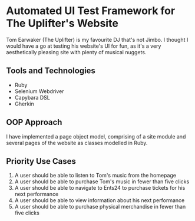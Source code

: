 # Automated UI Test Framework for The Uplifter's Website

Tom Earwaker (The Uplifter) is my favourite DJ that's not Jimbo. I thought I would have a go at testing his website's UI for fun, as it's a very aesthetically pleasing site with plenty of musical nuggets.

## Tools and Technologies
- Ruby
- Selenium Webdriver
- Capybara DSL
- Gherkin

## OOP Approach
I have implemented a page object model, comprising of a site module and several pages of the website as classes modelled in Ruby.

## Priority Use Cases
1. A user should be able to listen to Tom's music from the homepage
2. A user should be able to purchase Tom's music in fewer than five clicks
3. A user should be able to navigate to Ents24 to purchase tickets for his next performance
4. A user should be able to view information about his next performance
5. A user should be able to purchase physical merchandise in fewer than five clicks
